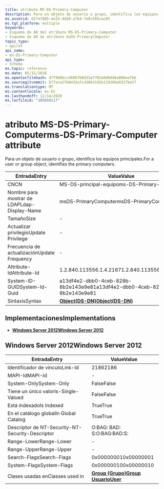 ```yaml
---
title: atributo MS-DS-Primary-Computer
description: Para un objeto de usuario o grupo, identifica los equipos principales.
ms.assetid: 627e7885-4e32-4dd9-a7b4-7e8c505cac85
ms.tgt_platform: multiple
keywords:
- Esquema de AD del atributo MS-DS-Primary-Computer
- Esquema de AD de atributo msDS-PrimaryComputer
topic_type:
- apiref
api_name:
- ms-DS-Primary-Computer
api_type:
- Schema
ms.topic: reference
ms.date: 05/31/2018
ms.openlocfilehash: 47f960bccd6067b8d31e7782a0d8d46a806ee7bb
ms.sourcegitcommit: b77ace27b0432e7cd3863191b11926be032fbe2f
ms.translationtype: MT
ms.contentlocale: es-ES
ms.lasthandoff: 12/14/2020
ms.locfileid: "105659117"
---
```

# <a name="ms-ds-primary-computer-attribute"></a><span data-ttu-id="fcb22-105">atributo MS-DS-Primary-Computer</span><span class="sxs-lookup"><span data-stu-id="fcb22-105">ms-DS-Primary-Computer attribute</span></span>

<span data-ttu-id="fcb22-106">Para un objeto de usuario o grupo, identifica los equipos principales.</span><span class="sxs-lookup"><span data-stu-id="fcb22-106">For a user or group object, identifies the primary computers.</span></span>



| <span data-ttu-id="fcb22-107">Entrada</span><span class="sxs-lookup"><span data-stu-id="fcb22-107">Entry</span></span> | <span data-ttu-id="fcb22-108">Value</span><span class="sxs-lookup"><span data-stu-id="fcb22-108">Value</span></span> |
|-------------------|-----------------------------------------|
| <span data-ttu-id="fcb22-109">CN</span><span class="sxs-lookup"><span data-stu-id="fcb22-109">CN</span></span>                | <span data-ttu-id="fcb22-110">MS-DS-principal-equipo</span><span class="sxs-lookup"><span data-stu-id="fcb22-110">ms-DS-Primary-Computer</span></span>                  |
| <span data-ttu-id="fcb22-111">Nombre para mostrar de LDAP</span><span class="sxs-lookup"><span data-stu-id="fcb22-111">Ldap-Display-Name</span></span> | <span data-ttu-id="fcb22-112">msDS-PrimaryComputer</span><span class="sxs-lookup"><span data-stu-id="fcb22-112">msDS-PrimaryComputer</span></span>                    |
| <span data-ttu-id="fcb22-113">Tamaño</span><span class="sxs-lookup"><span data-stu-id="fcb22-113">Size</span></span>              | \-                                      |
| <span data-ttu-id="fcb22-114">Actualizar privilegio</span><span class="sxs-lookup"><span data-stu-id="fcb22-114">Update Privilege</span></span>  | \-                                      |
| <span data-ttu-id="fcb22-115">Frecuencia de actualización</span><span class="sxs-lookup"><span data-stu-id="fcb22-115">Update Frequency</span></span>  | \-                                      |
| <span data-ttu-id="fcb22-116">Attribute-Id</span><span class="sxs-lookup"><span data-stu-id="fcb22-116">Attribute-Id</span></span>      | <span data-ttu-id="fcb22-117">1.2.840.113556.1.4.2167</span><span class="sxs-lookup"><span data-stu-id="fcb22-117">1.2.840.113556.1.4.2167</span></span>                 |
| <span data-ttu-id="fcb22-118">System-ID-GUID</span><span class="sxs-lookup"><span data-stu-id="fcb22-118">System-Id-Guid</span></span>    | <span data-ttu-id="fcb22-119">a13df4e2-dbb0-4ceb-828b-8b2e143e9e81</span><span class="sxs-lookup"><span data-stu-id="fcb22-119">a13df4e2-dbb0-4ceb-828b-8b2e143e9e81</span></span>    |
| <span data-ttu-id="fcb22-120">Sintaxis</span><span class="sxs-lookup"><span data-stu-id="fcb22-120">Syntax</span></span>            | [<span data-ttu-id="fcb22-121">**Object(DS-DN)**</span><span class="sxs-lookup"><span data-stu-id="fcb22-121">**Object(DS-DN)**</span></span>](s-object-ds-dn.md) |



## <a name="implementations"></a><span data-ttu-id="fcb22-122">Implementaciones</span><span class="sxs-lookup"><span data-stu-id="fcb22-122">Implementations</span></span>

-   [<span data-ttu-id="fcb22-123">**Windows Server 2012**</span><span class="sxs-lookup"><span data-stu-id="fcb22-123">**Windows Server 2012**</span></span>](#windows-server-2012)

## <a name="windows-server-2012"></a><span data-ttu-id="fcb22-124">Windows Server 2012</span><span class="sxs-lookup"><span data-stu-id="fcb22-124">Windows Server 2012</span></span>



| <span data-ttu-id="fcb22-125">Entrada</span><span class="sxs-lookup"><span data-stu-id="fcb22-125">Entry</span></span> | <span data-ttu-id="fcb22-126">Value</span><span class="sxs-lookup"><span data-stu-id="fcb22-126">Value</span></span> |
|------------------------|-----------------------------------------------------------------------|
| <span data-ttu-id="fcb22-127">Identificador de vínculo</span><span class="sxs-lookup"><span data-stu-id="fcb22-127">Link-Id</span></span>                | <span data-ttu-id="fcb22-128">2186</span><span class="sxs-lookup"><span data-stu-id="fcb22-128">2186</span></span>                                                                  |
| <span data-ttu-id="fcb22-129">MAPI-Id</span><span class="sxs-lookup"><span data-stu-id="fcb22-129">MAPI-Id</span></span>                | \-                                                                    |
| <span data-ttu-id="fcb22-130">System-Only</span><span class="sxs-lookup"><span data-stu-id="fcb22-130">System-Only</span></span>            | <span data-ttu-id="fcb22-131">False</span><span class="sxs-lookup"><span data-stu-id="fcb22-131">False</span></span>                                                                 |
| <span data-ttu-id="fcb22-132">Tiene un único valor</span><span class="sxs-lookup"><span data-stu-id="fcb22-132">Is-Single-Valued</span></span>       | <span data-ttu-id="fcb22-133">False</span><span class="sxs-lookup"><span data-stu-id="fcb22-133">False</span></span>                                                                 |
| <span data-ttu-id="fcb22-134">Está indexado</span><span class="sxs-lookup"><span data-stu-id="fcb22-134">Is Indexed</span></span>             | <span data-ttu-id="fcb22-135">True</span><span class="sxs-lookup"><span data-stu-id="fcb22-135">True</span></span>                                                                  |
| <span data-ttu-id="fcb22-136">En el catálogo global</span><span class="sxs-lookup"><span data-stu-id="fcb22-136">In Global Catalog</span></span>      | <span data-ttu-id="fcb22-137">True</span><span class="sxs-lookup"><span data-stu-id="fcb22-137">True</span></span>                                                                  |
| <span data-ttu-id="fcb22-138">Descriptor de NT-Security-</span><span class="sxs-lookup"><span data-stu-id="fcb22-138">NT-Security-Descriptor</span></span> | <span data-ttu-id="fcb22-139">O:BAG: BAD: S:</span><span class="sxs-lookup"><span data-stu-id="fcb22-139">O:BAG:BAD:S:</span></span>                                                          |
| <span data-ttu-id="fcb22-140">Range-Lower</span><span class="sxs-lookup"><span data-stu-id="fcb22-140">Range-Lower</span></span>            | \-                                                                    |
| <span data-ttu-id="fcb22-141">Range-Upper</span><span class="sxs-lookup"><span data-stu-id="fcb22-141">Range-Upper</span></span>            | \-                                                                    |
| <span data-ttu-id="fcb22-142">Search-Flags</span><span class="sxs-lookup"><span data-stu-id="fcb22-142">Search-Flags</span></span>           | <span data-ttu-id="fcb22-143">0x00000001</span><span class="sxs-lookup"><span data-stu-id="fcb22-143">0x00000001</span></span>                                                            |
| <span data-ttu-id="fcb22-144">System-Flags</span><span class="sxs-lookup"><span data-stu-id="fcb22-144">System-Flags</span></span>           | <span data-ttu-id="fcb22-145">0x00000010</span><span class="sxs-lookup"><span data-stu-id="fcb22-145">0x00000010</span></span>                                                            |
| <span data-ttu-id="fcb22-146">Clases usadas en</span><span class="sxs-lookup"><span data-stu-id="fcb22-146">Classes used in</span></span>        | [<span data-ttu-id="fcb22-147">**Group (Grupo)**</span><span class="sxs-lookup"><span data-stu-id="fcb22-147">**Group**</span></span>](c-group.md)<br/> [<span data-ttu-id="fcb22-148">**Usuario**</span><span class="sxs-lookup"><span data-stu-id="fcb22-148">**User**</span></span>](c-user.md)<br/> |



 

 





